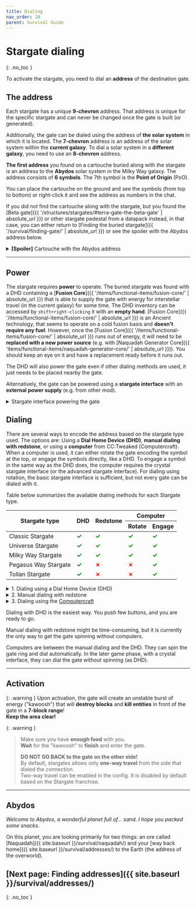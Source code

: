 ```yaml
---
title: Dialing
nav_order: 10
parent: Survival Guide
---
```


# Stargate dialing
{: .no_toc }

To activate the stargate, you need to dial an **address** of the destination gate.


## The address

[//]: # (TODO: maybe remove the address description from here and just provide a link to explanation)

Each stargate has a unique **9-chevron** address.
That address is unique for the specific stargate and can never be changed once the gate is built (or generated).

Additionally, the gate can be dialed using the address of **the solar system** in which it is located.
The **7-chevron** address is an address of the solar system within the **current galaxy**.
To dial a solar system in a **different galaxy**, you need to use an **8-chevron** address.

**The first address** you found on a cartouche buried along with the stargate is an address to the **Abydos** solar system in the Milky Way galaxy.
The address consists of **6&nbsp;symbols**.
The 7th symbol is the **Point of Origin** (PoO).

[//]: # (TODO: add link to further addressing system explanation)

You can place the cartouche on the ground and see the symbols (from top to bottom)
or right-click it and see the address as numbers in the chat.

If you did not find the cartouche along with the stargate, but you found the
[Beta gate]({{ '/structures/stargates/#terra-gate-the-beta-gate' | absolute_url }})
or other stargate pedestal from a datapack instead,
in that case, you can either return to 
[Finding the buried stargate]({{ '/survival/finding-gate/' | absolute_url }}) 
or see the spoiler with the Abydos address below.

<details markdown="block">
<summary><b>[Spoiler]</b> Cartouche with the Abydos address</summary>
![Cartouche with the Abydos address]({{ site.baseurl }}/assets/img/survival/cartouche_abydos_address.png)
{: .max-width-512 }

Its number representation is `-26-6-14-31-11-29-`.
</details>

___

## Power
The stargate requires **power** to operate.
The buried stargate was found with a DHD containing a [**Fusion Core**]({{ '/items/functional-items/fusion-core/' | absolute_url }}) 
that is able to supply the gate with energy
for interstellar travel (in the current galaxy) for some time.
The DHD inventory can be accessed by `shift+right-clicking` it with an **empty hand**.
[Fusion Core]({{ '/items/functional-items/fusion-core/' | absolute_url }}) 
is an Ancient technology, that seems to operate on a cold fusion basis and **doesn't require any fuel**.
However, once the 
[Fusion Core]({{ '/items/functional-items/fusion-core/' | absolute_url }}) 
runs out of energy, it will need to be **replaced with a new power source** (e.g. with 
[Naquadah Generator Core]({{ 'items/functional-items/naquadah-generator-core/' | absolute_url }})).
You should keep an eye on it and have a replacement ready before it runs out.

The DHD will also power the gate even if other dialing methods are used, it just needs to be placed nearby the gate.

Alternatively, the gate can be powered using a **stargate interface** with an **external power supply** (e.g. from other mod).

<details markdown="block">
<summary>Stargate interface powering the gate</summary>
![Stargate interface powering the gate]({{ site.baseurl }}/assets/img/survival/stargate_interface_power.png)
{: .max-width-512 }

The stargate interface must face the gate (the black side facing away from the gate).
And there must be a power supply connected to the interface from any side.
The image shows an energy cube from Mekanism connected to the interface with a universal cable.
</details>


## Dialing

There are several ways to encode the address based on the stargate type used.
The options are: Using a **Dial Home Device (DHD)**, **manual dialing with redstone**, or using a **computer** from CC:Tweaked (Computercraft).
When a computer is used, it can either rotate the gate encoding the symbol at the top, or engage the symbols directly, like a DHD.
To engage a symbol in the same way as the DHD does, the computer requires the crystal stargate interface (or the advanced stargate interface).
For dialing using rotation, the basic stargate interface is sufficient, but not every gate can be dialed with it.

Table below summarizes the available dialing methods for each Stargate type.

<style>
.tick::before {
    content: "✓";
    color: green;
    font-weight: bold;
}
.cross::before {
    content: "✗";
    color: red;
    font-weight: bold;
}
</style>

[//]: # (TODO: Add links to stargate interfaces in the table below)

<table class="text-center">
    <thead>
        <tr>
            <th rowspan="2">Stargate type</th>
            <th rowspan="2">DHD</th>
            <th rowspan="2">Redstone</th>
            <th colspan="2">Computer</th>
        </tr>
        <tr>
            <th>Rotate</th>
            <th>Engage</th>
        </tr>
    </thead>
    <tbody class="td-bold">
        <tr>
            <td>Classic Stargate</td>
            <td class="tick"></td>
            <td class="tick"></td>
            <td class="tick"></td>
            <td class="tick"></td>
        </tr>
        <tr>
            <td>Universe Stargate</td>
            <td class="tick"></td>
            <td class="tick"></td>
            <td class="tick"></td>
            <td class="tick"></td>
        </tr>
        <tr>
            <td>Milky Way Stargate</td>
            <td class="tick"></td>
            <td class="tick"></td>
            <td class="tick"></td>
            <td class="tick"></td>
        </tr>
        <tr>
            <td>Pegasus Way Stargate</td>
            <td class="tick"></td>
            <td class="cross"></td>
            <td class="cross"></td>
            <td class="tick"></td>
        </tr>
        <tr>
            <td>Tollan Stargate</td>
            <td class="tick"></td>
            <td class="cross"></td>
            <td class="cross"></td>
            <td class="tick"></td>
        </tr>
    </tbody>
</table>

<details markdown="block" id="dialing-using-a-dial-home-device-dhd">
<summary>1. Dialing using a Dial Home Device (DHD)</summary>

<details id="dialing-using-a-dial-home-device-dhd-youtube-video">
<summary><b>[Spoiler]</b> Youtube video</summary>
{% include youtubePlayer.html id="Fv10GPshSCI" %}
</details>

![DHD GUI]({{ site.baseurl }}/assets/img/survival/dhd_gui.png)
{: .max-width-512 .m-auto .d-flex .flex-justify-around }

1. First, place down the gate, and then place DHD anywhere near it.  
The DHD with a single [communication crystal](/stargate-technology/crystals/dhd-crystals/#communication-crystal) 
is able to connect to the gate within a **32-block range**.
2. Right-click the DHD and **enter the address** (the order of the numbers matters).
3. Finally, click the **big red button** in the middle to encode the Point of Origin (symbol 0) and activate the gate.

</details>

<details markdown="block" id="manual-dialing-with-redstone">
<summary>2. Manual dialing with redstone</summary>

<details>
<summary><b>[Spoiler]</b> Youtube video</summary>
{% include youtubePlayer.html id="Ulcp8-21B6U" %}
</details>

Classic, Universe, and Milky Way stargates react to the redstone signal. 
Other stargates (Tollan and Pegasus) cannot be dialed with redstone.  
When you place the gate, note the symbol under the top chevron, that is, the Point of Origin (PoO).
You will need it later. That is not a case for the Universe Stargate.

[//]: # (TODO: provide a link to universe stargate to show the redstone dialing)

| Redstone signal strength |         Action          |
|:------------------------:|:-----------------------:|
|            0             |         Nothing         |
|    less or equal to 6    | Anti-clockwise rotation |
|    more or equal to 7    |   Clockwise rotation    |
|       equal to 15        |      Open chevron       |
|   change from 15 to 0    |      Close chevron      |

To dial the Stargate with redstone,
provide [power](#power) to the gate with a DHD or stargate interface.
Use different redstone signal strengths to **spin the ring** and position the desired **symbol** under the **top chevron**.
You can see the symbols and their order on the **cartouche**.
Once the symbol is in place, use signal strength **15** to **open the chevron** and then cut the signal (change from 15 to 0) to **close the chevron**.
No other redstone signal must be present on the gate.
This way, the symbol will be **encoded**, and the next chevron will light up.

If you accidentally encoded a **wrong symbol**, you can encode the **Point of Origin** anytime,
resetting the gate (as the encoded address will be invalid).

Once you have encoded **all the symbols** from the address, encode the **Point of Origin** to activate the Stargate.

![Manual redstone dialing setup]({{ '/assets/img/survival/redstone_dialing.png' | absolute_url }})
{: .max-width-512 .m-auto .d-flex .flex-justify-around }

The observers in the image reacts to stone buttons resulting in two pulses moving the ring together by a single symbol.
</details>

<details markdown="block" id="dialing-with-computercraft">
<summary>3. Dialing using the <a href="https://tweaked.cc/" target="_blank">Computercraft</a></summary>

<details>
<summary><b>[Spoiler]</b> Youtube video</summary>
{% include youtubePlayer.html id="VzTOlO9Ccas" %}
</details>

Stargate can be dialed using any computer (basic or advanced) from the [CC:Tweaked](https://tweaked.cc/) mod.
First, you will need a way to connect the computer to the Stargate.
"Interfaces" act as computer peripherals and allow the computer to interact with the Stargate.

{% minecraft_recipe_crafting item:"sgjourney:basic_interface" %}

![Stargate setup with computer and interface]({{ site.baseurl }}/assets/img/computercraft/connecting_interface_to_computer.png)

Place the interface **facing the gate**,
ensuring that the **black side** is facing **away** from the gate.
The interface can be placed anywhere right next to the gate.
Then, place the computer next to the interface or connect it with a cable modem.
Don't forget to activate wired modems on both sides by right-clicking them.

The last thing you need is a **program** that will dial the gate.
The minimal example follows.
You can also check this [repository](https://github.com/Povstalec/StargateJourney-ComputerCraft-Programs) for more examples.
More complex programs with advanced features are [created by the community]({{ site.baseurl }}/#computercraft-scripts) and can also be found on the discord.

Let's make a minimal example of a program dialing the gate with a hardcoded address.  
To create a script, open the computer, enter the command `edit dial.lua`, and press `Enter`,
opening the editor where you can write code.  
Text after `--` is a comment and has no effect in the code, so you don't have to write it.  
This example is meant for a **Milky Way Stargate** and a **basic interface**.
```lua
-- find the connected peripheral basic_interface
interface = peripheral.find("basic_interface")

-- make sure that the address ends with the PoO (zero)
address = {26, 6, 14, 31, 11, 29, 0} -- Abydos address as example

-- this three commands will reset the gate
-- clear currently encoded symbols
interface.disconnectStargate()
-- close chevron if its open 
interface.closeChevron() 
-- clear symbol if it got encoded by closing the chevron
interface.disconnectStargate() 

-- now loop through the address and encode each symbol
for _, symbol in pairs(address) do
    -- tell the gate that it should spin the ring and position the symbol under the top chevron
    interface.rotateClockwise(symbol)
    -- now we need to wait for the gate to finish the rotation
    while (not interface.isCurrentSymbol(symbol)) do
        sleep(0) -- we do not want to do anything while waiting
    end
    
    sleep(1)
    interface.openChevron()
    sleep(1)
    -- you can either explicitly call encodeChevron as follows
    -- or skip it and the encoding will take place automatically on closeChevron
    -- that's the difference between three-phase encoding and two-phase encoding
    -- it's really just aesthetics
    interface.encodeChevron()
    sleep(1)
    interface.closeChevron()
    sleep(1)
end
```

And that's it: save the script, close the editor, and run it.  
> Press sequentially `Ctrl` (brings up menu), `Enter` (select save), `Ctrl` (brings up menu), `right arrow →` (move to exit option), `Enter` (select exit option),  
> and enter the command `dial` (the script's name).

The gate should now start dialing the address from the script.

If you see an error, check the spelling of the script and the [common errors section]({{ site.baseurl }}/computercraft/common_errors).

[//]: # (TODO: add link to more CC:T documentation)

</details>


Dialing with DHD is the easiest way.
You push few buttons, and you are ready to go.

Manual dialing with redstone might be time-consuming,
but it is currently the only way to get the gate spinning without computers.

Computers are between the manual dialing and the DHD.
They can spin the gate ring and dial automatically.
In the later game phase, with a crystal interface, they can dial the gate without spinning (as DHD).

___

## Activation

{: .warning }
Upon activation, the gate will create an unstable burst of energy ("kawoosh")
that will **destroy blocks** and **kill entities** in front of the gate in a **7-block range**!  
**Keep the area clear!**

{: .warning }
> Make sure you have **enough food** with you.  
> **Wait** for the "kawoosh" to **finish** and enter the gate.
>
> **DO NOT GO BACK to the gate on the other side!**  
> By default, stargates allows only **one-way travel** from the side that dialed the connection.  
> Two-way travel can be enabled in the config.
> It is disabled by default based on the Stargate franchise.

___

## Abydos
_Welcome to Abydos, a wonderful planet full of... sand. I hope you packed some snacks._

On this planet, you are looking primarily for two things:
an ore called [Naquadah]({{ site.baseurl }}/survival/naquadah/) 
and your [way back home]({{ site.baseurl }}/survival/addresses/) to the Earth (the address of the overworld).

## [Next page: Finding addresses]({{ site.baseurl }}/survival/addresses/)
{: .no_toc }
